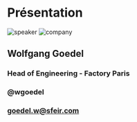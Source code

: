 <!-- .slide: class="speaker-slide" -->

# Présentation

![speaker](./assets/images/speakers/WGO.jpg)
![company](./assets/images/logo_sfeir_bleu_orange.png)

<h2>Wolfgang <span> Goedel</span></h2>

### Head of Engineering - Factory Paris

<!-- .element: class="icon-rule icon-first" -->

### @wgoedel

<!-- .element: class="icon-twitter icon-second" -->

### goedel.w@sfeir.com

<!-- .element: class="icon-mail icon-third" -->
